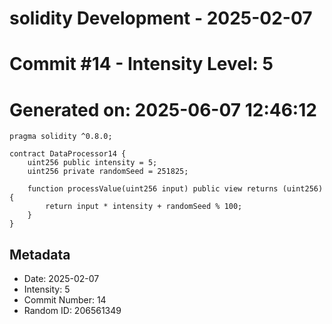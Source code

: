 ﻿# solidity Development - 2025-02-07
# Commit #14 - Intensity Level: 5
# Generated on: 2025-06-07 12:46:12
```solidity
pragma solidity ^0.8.0;

contract DataProcessor14 {
    uint256 public intensity = 5;
    uint256 private randomSeed = 251825;

    function processValue(uint256 input) public view returns (uint256) {
        return input * intensity + randomSeed % 100;
    }
}
```
## Metadata
- Date: 2025-02-07
- Intensity: 5
- Commit Number: 14
- Random ID: 206561349

